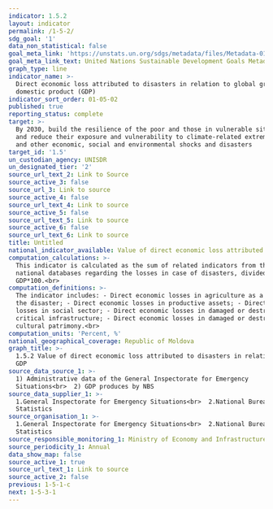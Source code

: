 ```yaml
---
indicator: 1.5.2
layout: indicator
permalink: /1-5-2/
sdg_goal: '1'
data_non_statistical: false
goal_meta_link: 'https://unstats.un.org/sdgs/metadata/files/Metadata-01-05-02.pdf'
goal_meta_link_text: United Nations Sustainable Development Goals Metadata (pdf 894kB)
graph_type: line
indicator_name: >-
  Direct economic loss attributed to disasters in relation to global gross
  domestic product (GDP)
indicator_sort_order: 01-05-02
published: true
reporting_status: complete
target: >-
  By 2030, build the resilience of the poor and those in vulnerable situations
  and reduce their exposure and vulnerability to climate-related extreme events
  and other economic, social and environmental shocks and disasters
target_id: '1.5'
un_custodian_agency: UNISDR
un_designated_tier: '2'
source_url_text_2: Link to Source
source_active_3: false
source_url_3: Link to source
source_active_4: false
source_url_text_4: Link to source
source_active_5: false
source_url_text_5: Link to source
source_active_6: false
source_url_text_6: Link to source
title: Untitled
national_indicator_available: Value of direct economic loss attributed to disasters in relation to GDP
computation_calculations: >-
  This indicator is calculated as the sum of related indicators from the
  national databases regarding the losses in case of disasters, divided to
  GDP*100.<br>
computation_definitions: >-
  The indicator includes: - Direct economic losses in agriculture as a result of
  the disaster; - Direct economic losses in productive assets; - Direct economic
  losses in social sector; - Direct economic losses in damaged or destroyed
  critical infrastructure; - Direct economic losses in damaged or destroyed
  cultural patrimony.<br>
computation_units: 'Percent, %'
national_geographical_coverage: Republic of Moldova
graph_title: >-
  1.5.2 Value of direct economic loss attributed to disasters in relation to
  GDP 
source_data_source_1: >-
  1) Administrative data of the General Inspectorate for Emergency
  Situations<br>  2) GDP produces by NBS 
source_data_supplier_1: >-
  1.General Inspectorate for Emergency Situations<br>  2.National Bureau of
  Statistics
source_organisation_1: >-
  1.General Inspectorate for Emergency Situations<br>  2.National Bureau of
  Statistics
source_responsible_monitoring_1: Ministry of Economy and Infrastructure
source_periodicity_1: Annual
data_show_map: false
source_active_1: true
source_url_text_1: Link to source
source_active_2: false
previous: 1-5-1-c
next: 1-5-3-1
---
```

